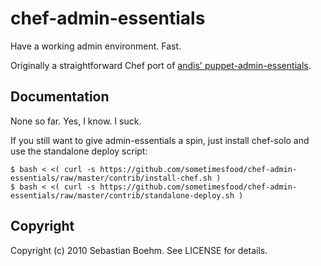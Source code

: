 chef-admin-essentials
=====================

Have a working admin environment. Fast.

Originally a straightforward Chef port of [andis' puppet-admin-essentials](http://github.com/andis/puppet-admin-essentials/).

Documentation
-------------

None so far. Yes, I know. I suck.

If you still want to give admin-essentials a spin, just install chef-solo and use the standalone deploy script:

    $ bash < <( curl -s https://github.com/sometimesfood/chef-admin-essentials/raw/master/contrib/install-chef.sh )
    $ bash < <( curl -s https://github.com/sometimesfood/chef-admin-essentials/raw/master/contrib/standalone-deploy.sh )

Copyright
---------

Copyright (c) 2010 Sebastian Boehm. See LICENSE for details.
